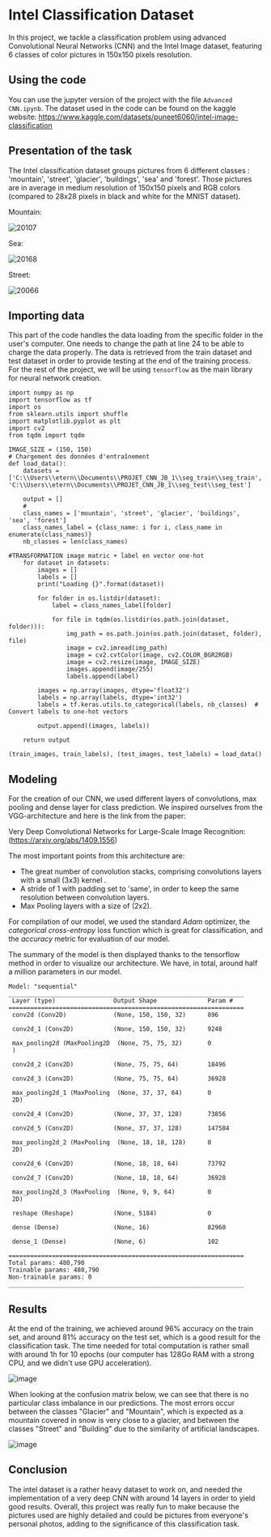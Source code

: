 # Intel Classification Dataset
In this project, we tackle a classification problem using advanced Convolutional Neural Networks (CNN) and the Intel Image dataset, featuring 6 classes of color pictures in 150x150 pixels resolution.

## Using the code
You can use the jupyter version of the project with the file ```Advanced CNN.ipynb```.
The dataset used in the code can be found on the kaggle website: https://www.kaggle.com/datasets/puneet6060/intel-image-classification

## Presentation of the task

The Intel classification dataset groups pictures from 6 different classes : 'mountain', 'street', 'glacier', 'buildings', 'sea' and 'forest'. Those pictures are in average in medium resolution of 150x150 pixels and RGB colors (compared to 28x28 pixels in black and white for the MNIST dataset).

Mountain:

![20107](https://github.com/Jean-BaptisteAC/Intel-Dataset-Classification/assets/66775006/3e33a508-ed13-4ed9-9c2b-cb91d3e2a231)

Sea:

![20168](https://github.com/Jean-BaptisteAC/Intel-Dataset-Classification/assets/66775006/4c866201-6716-4111-811e-208727963546)

Street:

![20066](https://github.com/Jean-BaptisteAC/Intel-Dataset-Classification/assets/66775006/4dea78a9-4754-4f22-bbf7-d41dc2a03a56)


## Importing data

This part of the code handles the data loading from the specific folder in the user's computer. One needs to change the path at line 24 to be able to charge the data properly.
The data is retrieved from the train dataset and test dataset in order to provide testing at the end of the training process.
For the rest of the project, we will be using ```tensorflow``` as the main library for neural network creation.

```
import numpy as np
import tensorflow as tf
import os
from sklearn.utils import shuffle           
import matplotlib.pyplot as plt             
import cv2                                               
from tqdm import tqdm

IMAGE_SIZE = (150, 150)
# Chargement des données d'entraînement
def load_data():
    datasets = ['C:\\Users\\etern\\Documents\\PROJET_CNN_JB_1\\seg_train\\seg_train', 'C:\\Users\\etern\\Documents\\PROJET_CNN_JB_1\\seg_test\\seg_test']

    output = []
    #
    class_names = ['mountain', 'street', 'glacier', 'buildings', 'sea', 'forest']
    class_names_label = {class_name: i for i, class_name in enumerate(class_names)}
    nb_classes = len(class_names)

#TRANSFORMATION image matric + label en vector one-hot
    for dataset in datasets:
        images = []
        labels = []
        print("Loading {}".format(dataset))

        for folder in os.listdir(dataset):
            label = class_names_label[folder]

            for file in tqdm(os.listdir(os.path.join(dataset, folder))):
                img_path = os.path.join(os.path.join(dataset, folder), file)
                image = cv2.imread(img_path)
                image = cv2.cvtColor(image, cv2.COLOR_BGR2RGB)
                image = cv2.resize(image, IMAGE_SIZE)
                images.append(image/255)
                labels.append(label)

        images = np.array(images, dtype='float32')
        labels = np.array(labels, dtype='int32')
        labels = tf.keras.utils.to_categorical(labels, nb_classes)  # Convert labels to one-hot vectors

        output.append((images, labels))

    return output
    
(train_images, train_labels), (test_images, test_labels) = load_data()
```

## Modeling

For the creation of our CNN, we used different layers of convolutions, max pooling and dense layer for class prediction. We inspired ourselves from the VGG-architecture and here is the link from the paper: 

Very Deep Convolutional Networks for Large-Scale Image Recognition: (https://arxiv.org/abs/1409.1556)

The most important points from this architecture are:
- The great number of convolution stacks, comprising convolutions layers with a small (3x3) kernel .
- A stride of 1 with padding set to 'same', in order to keep the same resolution between convolution layers.
- Max Pooling layers with a size of (2x2).

For compilation of our model, we used the standard *Adam* optimizer, the *categorical cross-entropy* loss function which is great for classification, and the *accuracy* metric for evaluation of our model. 

The summary of the model is then displayed thanks to the tensorflow method in order to visualize our architecture.
We have, in total, around half a million parameters in our model.

```
Model: "sequential"
_________________________________________________________________
 Layer (type)                Output Shape              Param #   
=================================================================
 conv2d (Conv2D)             (None, 150, 150, 32)      896       
                                                                 
 conv2d_1 (Conv2D)           (None, 150, 150, 32)      9248      
                                                                 
 max_pooling2d (MaxPooling2D  (None, 75, 75, 32)       0         
 )                                                               
                                                                 
 conv2d_2 (Conv2D)           (None, 75, 75, 64)        18496     
                                                                 
 conv2d_3 (Conv2D)           (None, 75, 75, 64)        36928     
                                                                 
 max_pooling2d_1 (MaxPooling  (None, 37, 37, 64)       0         
 2D)                                                             
                                                                 
 conv2d_4 (Conv2D)           (None, 37, 37, 128)       73856     
                                                                 
 conv2d_5 (Conv2D)           (None, 37, 37, 128)       147584    
                                                                 
 max_pooling2d_2 (MaxPooling  (None, 18, 18, 128)      0         
 2D)                                                             
                                                                 
 conv2d_6 (Conv2D)           (None, 18, 18, 64)        73792     
                                                                 
 conv2d_7 (Conv2D)           (None, 18, 18, 64)        36928     
                                                                 
 max_pooling2d_3 (MaxPooling  (None, 9, 9, 64)         0         
 2D)                                                             
                                                                 
 reshape (Reshape)           (None, 5184)              0         
                                                                 
 dense (Dense)               (None, 16)                82960     
                                                                 
 dense_1 (Dense)             (None, 6)                 102       
                                                                 
=================================================================
Total params: 480,790
Trainable params: 480,790
Non-trainable params: 0
_________________________________________________________________
````

## Results

At the end of the training, we achieved around 96% accuracy on the train set, and around 81% accuracy on the test set, which is a good result for the classification task. 
The time needed for total computation is rather small with around 1h for 10 epochs (our computer has 128Go RAM with a strong CPU, and we didn't use GPU acceleration).

![image](https://github.com/Jean-BaptisteAC/Intel-Dataset-Classification/assets/66775006/5f65ffe4-4eea-412b-9875-2f22d9f6b5e8)

When looking at the confusion matrix below, we can see that there is no particular class imbalance in our predictions. The most errors occur between the classes "Glacier" and "Mountain", which is expected as a mountain covered in snow is very close to a glacier, and between the classes "Street" and "Building" due to the similarity of artificial landscapes.

![image](https://github.com/Jean-BaptisteAC/Intel-Dataset-Classification/assets/66775006/f318bf98-37a3-43f7-9410-cebeab968395)

## Conclusion

The intel dataset is a rather heavy dataset to work on, and needed the implementation of a very deep CNN with around 14 layers in order to yield good results.
Overall, this project was really fun to make because the pictures used are highly detailed and could be pictures from everyone's personal photos, adding to the significance of this classification task.
